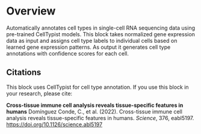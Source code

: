 # Overview

Automatically annotates cell types in single-cell RNA sequencing data using pre-trained CellTypist models. This block takes normalized gene expression data as input and assigns cell type labels to individual cells based on learned gene expression patterns. As output it generates cell type annotations with confidence scores for each cell.

## Citations

This block uses CellTypist for cell type annotation. If you use this block in your research, please cite:

**Cross-tissue immune cell analysis reveals tissue-specific features in humans**
Domínguez Conde, C., et al. (2022). Cross-tissue immune cell analysis reveals tissue-specific features in humans. *Science*, 376, eabl5197. https://doi.org/10.1126/science.abl5197